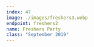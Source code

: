 ```yaml
---
index: 47
image: ./images/freshers3.webp
endpoint: freshers2
name: Freshers Party
class: "September 2019"
---
```

